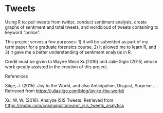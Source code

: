 # Tweets
Using R to: pull tweets from twitter, conduct sentiment analysis, create graphs of sentiment and total tweets, and wordcloud of tweets containing to keyword "police".

This project serves a few purposes: 1) it will be submitted as part of my term paper for a graduate forensics course, 2) it allowed me to learn R, and 3) it gave me a better understanding of sentiment analysis in R.

Credit must be given to Wayne Weiai Xu(2016) and Julie Sigle (2015) whose work greatly assisted in the creation of this project.



References

Silge, J. (2015). Joy to the World, and also Anticipation, Disgust, Surprise... . Retrieved from https://juliasilge.com/blog/joy-to-the-world/

Xu, W. W. (2016). Analyze ISIS Tweets. Retrieved from https://rpubs.com/cosmopolitanvan/r_isis_tweets_analytics
